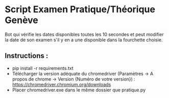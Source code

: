 # Script Examen Pratique/Théorique Genève
Bot qui vérifie les dates disponibles toutes les 10 secondes et peut modifier la date de son examen s'il y en a une disponible dans la fourchette choisie.

## Instructions :
- pip install -r requirements.txt
- Télécharger la version adéquate du chromedriver (Paramètres -> A propos de chrome -> Version {Numéro de votre version}) :
  https://chromedriver.chromium.org/downloads
- Placer chromedriver.exe dans le même dossier que pratique.py
